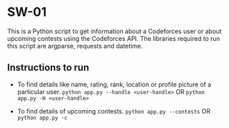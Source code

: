 # SW-01
This is a Python script to get information about a Codeforces user or about upcoming contests using the Codeforces API. The libraries required to run this script are argparse, requests and datetime.

## Instructions to run

* To find details like name, rating, rank, location or profile picture of a particular user.
`python app.py --handle <user-handle>`
OR
`python app.py -H <user-handle>`

* To find details of upcoming contests.
`python app.py --contests`
OR
`python app.py -c`